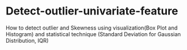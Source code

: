 # Detect-outlier-univariate-feature
How to detect outlier and Skewness using visualization(Box Plot and Histogram) and statistical technique (Standard Deviation for Gaussian Distribution, IQR)
